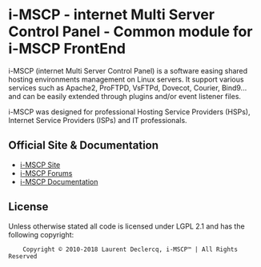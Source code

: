 # i-MSCP - internet Multi Server Control Panel - Common module for i-MSCP FrontEnd

i-MSCP (internet Multi Server Control Panel) is a software easing shared
hosting environments management on Linux servers. It support various services
such as Apache2, ProFTPD, VsFTPd, Dovecot, Courier, Bind9... and can be easily
extended through plugins and/or event listener files.

i-MSCP was designed for professional Hosting Service Providers (HSPs), Internet
Service Providers (ISPs) and IT professionals.

## Official Site & Documentation

* [i-MSCP Site](https://i-mscp.net/)
* [i-MSCP Forums](https://i-mscp.net/index.php/BoardList/)
* [i-MSCP Documentation](https://wiki.i-mscp.net/)

## License

Unless otherwise stated all code is licensed under LGPL 2.1 and has the
following copyright:

```
    Copyright © 2010-2018 Laurent Declercq, i-MSCP™ | All Rights Reserved
```
